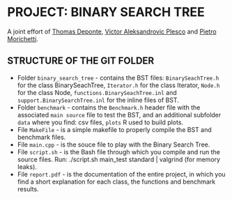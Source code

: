 # PROJECT: BINARY SEARCH TREE
A joint effort of [Thomas Deponte](https://github.com/freakontrol), [Victor Aleksandrovic Plesco](https://github.com/victorplesco) and [Pietro Morichetti](https://github.com/wilsonjefferson).

## STRUCTURE OF THE GIT FOLDER
- Folder `binary_search_tree` - contains the BST files: `BinarySeachTree.h` for the class BinarySeachTree, `Iterator.h` for the class Iterator, `Node.h` for the class Node, `functions.BinarySeachTree.inl` and `support.BinarySearchTree.inl` for the inline files of BST.
- Folder `benchmark` - contains the `Benchmark.h` header file with the associated `main source` file to test the BST, and an additional subfolder `data` where you find: csv files, `plots` R used to build plots. 
- File `MakeFile` - is a simple makefile to properly compile the BST and benchmark files.
- File `main.cpp` - is the souce file to play with the Binary Search Tree.
- File `script.sh` - is the Bash file through which you compile and run the source files. Run: ./script.sh main_test standard | valgrind (for memory leaks). 
- File `report.pdf` - is the documentation of the entire project, in which you find a short explanation for each class, the functions and benchmark results.
